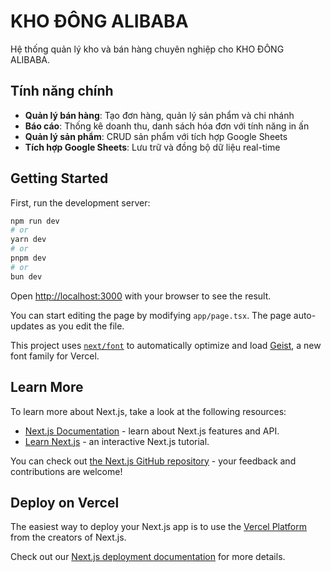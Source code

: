 # KHO ĐÔNG ALIBABA

Hệ thống quản lý kho và bán hàng chuyên nghiệp cho KHO ĐÔNG ALIBABA.

## Tính năng chính

- **Quản lý bán hàng**: Tạo đơn hàng, quản lý sản phẩm và chi nhánh
- **Báo cáo**: Thống kê doanh thu, danh sách hóa đơn với tính năng in ấn
- **Quản lý sản phẩm**: CRUD sản phẩm với tích hợp Google Sheets
- **Tích hợp Google Sheets**: Lưu trữ và đồng bộ dữ liệu real-time

## Getting Started

First, run the development server:

```bash
npm run dev
# or
yarn dev
# or
pnpm dev
# or
bun dev
```

Open [http://localhost:3000](http://localhost:3000) with your browser to see the result.

You can start editing the page by modifying `app/page.tsx`. The page auto-updates as you edit the file.

This project uses [`next/font`](https://nextjs.org/docs/app/building-your-application/optimizing/fonts) to automatically optimize and load [Geist](https://vercel.com/font), a new font family for Vercel.

## Learn More

To learn more about Next.js, take a look at the following resources:

- [Next.js Documentation](https://nextjs.org/docs) - learn about Next.js features and API.
- [Learn Next.js](https://nextjs.org/learn) - an interactive Next.js tutorial.

You can check out [the Next.js GitHub repository](https://github.com/vercel/next.js) - your feedback and contributions are welcome!

## Deploy on Vercel

The easiest way to deploy your Next.js app is to use the [Vercel Platform](https://vercel.com/new?utm_medium=default-template&filter=next.js&utm_source=create-next-app&utm_campaign=create-next-app-readme) from the creators of Next.js.

Check out our [Next.js deployment documentation](https://nextjs.org/docs/app/building-your-application/deploying) for more details.
